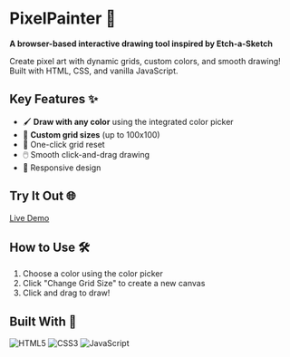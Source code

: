 # PixelPainter 🎨  
**A browser-based interactive drawing tool inspired by Etch-a-Sketch**  

Create pixel art with dynamic grids, custom colors, and smooth drawing! Built with HTML, CSS, and vanilla JavaScript.

## Key Features ✨
- 🖌️ **Draw with any color** using the integrated color picker
- 🔲 **Custom grid sizes** (up to 100x100)
- 🧹 One-click grid reset
- 🖱️ Smooth click-and-drag drawing
- 📱 Responsive design

## Try It Out 🌐  
[Live Demo](https://hassanzfr.github.io/PixelPainter/)  

## How to Use 🛠️  
1. Choose a color using the color picker  
2. Click "Change Grid Size" to create a new canvas  
3. Click and drag to draw!  

## Built With 🔧  
![HTML5](https://img.shields.io/badge/-HTML5-E34F26?logo=html5&logoColor=white)
![CSS3](https://img.shields.io/badge/-CSS3-1572B6?logo=css3&logoColor=white)
![JavaScript](https://img.shields.io/badge/-JavaScript-F7DF1E?logo=javascript&logoColor=black)
